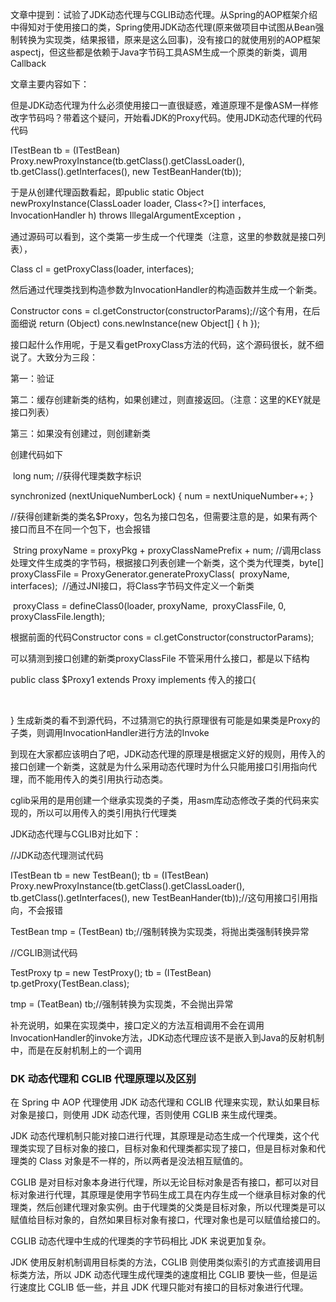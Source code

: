 文章中提到：试验了JDK动态代理与CGLIB动态代理。从Spring的AOP框架介绍中得知对于使用接口的类，Spring使用JDK动态代理(原来做项目中试图从Bean强制转换为实现类，结果报错，原来是这么回事)，没有接口的就使用别的AOP框架aspectj，但这些都是依赖于Java字节码工具ASM生成一个原类的新类，调用Callback

文章主要内容如下：

但是JDK动态代理为什么必须使用接口一直很疑惑，难道原理不是像ASM一样修改字节码吗？带着这个疑问，开始看JDK的Proxy代码。使用JDK动态代理的代码代码

ITestBean tb = (ITestBean) Proxy.newProxyInstance(tb.getClass().getClassLoader(), tb.getClass().getInterfaces(), new TestBeanHander(tb));

 

于是从创建代理函数看起，即public static Object newProxyInstance(ClassLoader loader,
   Class<?>[] interfaces, InvocationHandler h)
   throws IllegalArgumentException ， 

通过源码可以看到，这个类第一步生成一个代理类（注意，这里的参数就是接口列表），

Class cl = getProxyClass(loader, interfaces);

然后通过代理类找到构造参数为InvocationHandler的构造函数并生成一个新类。

Constructor cons = cl.getConstructor(constructorParams);//这个有用，在后面细说
return (Object) cons.newInstance(new Object[] { h });  

 

接口起什么作用呢，于是又看getProxyClass方法的代码，这个源码很长，就不细说了。大致分为三段：

第一：验证

第二：缓存创建新类的结构，如果创建过，则直接返回。（注意：这里的KEY就是接口列表）

第三：如果没有创建过，则创建新类

创建代码如下

​    long num;
   //获得代理类数字标识 

   synchronized (nextUniqueNumberLock) {
     num = nextUniqueNumber++;
    }

​    //获得创建新类的类名$Proxy，包名为接口包名，但需要注意的是，如果有两个接口而且不在同一个包下，也会报错

​    String proxyName = proxyPkg + proxyClassNamePrefix + num;
​    //调用class处理文件生成类的字节码，根据接口列表创建一个新类，这个类为代理类，
​    byte[] proxyClassFile = ProxyGenerator.generateProxyClass(
​      proxyName, interfaces);
​    //通过JNI接口，将Class字节码文件定义一个新类

​     proxyClass = defineClass0(loader, proxyName,
​       proxyClassFile, 0, proxyClassFile.length);

根据前面的代码Constructor cons = cl.getConstructor(constructorParams);

可以猜测到接口创建的新类proxyClassFile 不管采用什么接口，都是以下结构

public class $Proxy1 extends Proxy implements 传入的接口{

​    

}
生成新类的看不到源代码，不过猜测它的执行原理很有可能是如果类是Proxy的子类，则调用InvocationHandler进行方法的Invoke

 

到现在大家都应该明白了吧，JDK动态代理的原理是根据定义好的规则，用传入的接口创建一个新类，这就是为什么采用动态代理时为什么只能用接口引用指向代理，而不能用传入的类引用执行动态类。

 

cglib采用的是用创建一个继承实现类的子类，用asm库动态修改子类的代码来实现的，所以可以用传入的类引用执行代理类

 

JDK动态代理与CGLIB对比如下：

 

//JDK动态代理测试代码

ITestBean tb = new TestBean();
tb = (ITestBean) Proxy.newProxyInstance(tb.getClass().getClassLoader(), tb.getClass().getInterfaces(), new TestBeanHander(tb));//这句用接口引用指向，不会报错

TestBean tmp = (TestBean) tb;//强制转换为实现类，将抛出类强制转换异常

 

//CGLIB测试代码

TestProxy tp = new TestProxy();
tb = (ITestBean) tp.getProxy(TestBean.class);

tmp = (TeatBean) tb;//强制转换为实现类，不会抛出异常

 

补充说明，如果在实现类中，接口定义的方法互相调用不会在调用InvocationHandler的invoke方法，JDK动态代理应该不是嵌入到Java的反射机制中，而是在反射机制上的一个调用

### DK 动态代理和 CGLIB 代理原理以及区别

在 Spring 中 AOP 代理使用 JDK 动态代理和 CGLIB 代理来实现，默认如果目标对象是接口，则使用 JDK 动态代理，否则使用 CGLIB 来生成代理类。

JDK 动态代理机制只能对接口进行代理，其原理是动态生成一个代理类，这个代理类实现了目标对象的接口，目标对象和代理类都实现了接口，但是目标对象和代理类的 Class 对象是不一样的，所以两者是没法相互赋值的。

CGLIB 是对目标对象本身进行代理，所以无论目标对象是否有接口，都可以对目标对象进行代理，其原理是使用字节码生成工具在内存生成一个继承目标对象的代理类，然后创建代理对象实例。由于代理类的父类是目标对象，所以代理类是可以赋值给目标对象的，自然如果目标对象有接口，代理对象也是可以赋值给接口的。

CGLIB 动态代理中生成的代理类的字节码相比 JDK 来说更加复杂。

JDK 使用反射机制调用目标类的方法，CGLIB 则使用类似索引的方式直接调用目标类方法，所以 JDK 动态代理生成代理类的速度相比 CGLIB 要快一些，但是运行速度比 CGLIB 低一些，并且 JDK 代理只能对有接口的目标对象进行代理。


